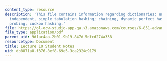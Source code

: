 ```yaml
---
content_type: resource
description: 'This file contains information regarding dictionaries: universal, k-wise
  independent, simple tabulation hashing; chaining, dynamic perfect hashing, linear
  probing, cuckoo hashing.'
file: https://ol-ocw-studio-app-qa.s3.amazonaws.com/courses/6-851-advanced-data-structures-spring-2012/db8871a8f3768ef869e53ca2326c9179_MIT6_851S12_L10.pdf
file_type: application/pdf
parent_uid: 9d1ac4aa-2b01-9b19-847d-5dfcd274a338
resourcetype: Document
title: Lecture 10 Student Notes
uid: db8871a8-f376-8ef8-69e5-3ca2326c9179
---
```

